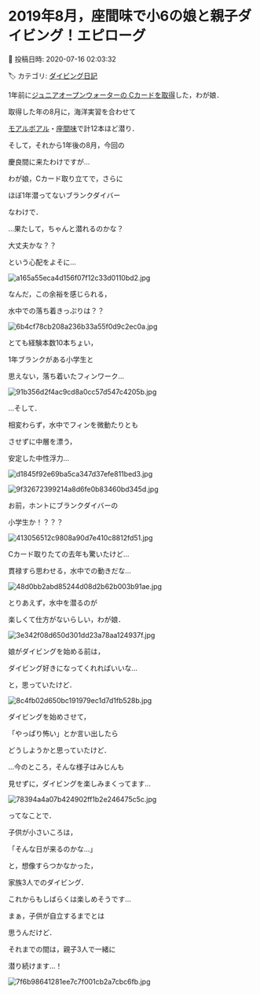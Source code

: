 # 2019年8月，座間味で小6の娘と親子ダイビング！エピローグ

📅 投稿日時: 2020-07-16 02:03:32

🏷️ カテゴリ: [ダイビング日記](ce3a7a8d424d112fce83ee85c81a0e344.md)

1年前に[ジュニアオープンウォーターの
Cカードを取得](e236c9494959781d162d4ed151333cd21.md)した，わが娘．





取得した年の8月に，海洋実習を合わせて


[モアルボアル](e308d9a01caec22968e6edff28fd5e5bc.md)・[座間味](e2f2195a857cce248db54e0abce8100e2.md)で計12本ほど潜り．





そして，それから1年後の8月，今回の


慶良間に来たわけですが…


わが娘，Cカード取り立てで，さらに


ほぼ1年潜ってないブランクダイバー


なわけで．





…果たして，ちゃんと潜れるのかな？


大丈夫かな？？


という心配をよそに…




![a165a55eca4d156f07f12c33d0110bd2.jpg](images/a165a55eca4d156f07f12c33d0110bd2.jpg)




なんだ，この余裕を感じられる，


水中での落ち着きっぷりは？？




![6b4cf78cb208a236b33a55f0d9c2ec0a.jpg](images/6b4cf78cb208a236b33a55f0d9c2ec0a.jpg)




とても経験本数10本ちょい，


1年ブランクがある小学生と


思えない，落ち着いたフィンワーク…




![91b356d2f4ac9cd8a0cc57d547c4205b.jpg](images/91b356d2f4ac9cd8a0cc57d547c4205b.jpg)




…そして．


相変わらず，水中でフィンを微動たりとも


させずに中層を漂う，


安定した中性浮力…




![d1845f92e69ba5ca347d37efe811bed3.jpg](images/d1845f92e69ba5ca347d37efe811bed3.jpg)









![9f32672399214a8d6fe0b83460bd345d.jpg](images/9f32672399214a8d6fe0b83460bd345d.jpg)




お前，ホントにブランクダイバーの


小学生か！？？？




![413056512c9808a90d7e410c8812fd51.jpg](images/413056512c9808a90d7e410c8812fd51.jpg)







Cカード取りたての去年も驚いたけど…


貫禄すら思わせる，水中での動きだな…




![48d0bb2abd85244d08d2b62b003b91ae.jpg](images/48d0bb2abd85244d08d2b62b003b91ae.jpg)




とりあえず，水中を潜るのが


楽しくて仕方がないらしい，わが娘．




![3e342f08d650d301dd23a78aa124937f.jpg](images/3e342f08d650d301dd23a78aa124937f.jpg)







娘がダイビングを始める前は，


ダイビング好きになってくれればいいな…


と，思っていたけど．




![8c4fb02d650bc191979ec1d7d1fb528b.jpg](images/8c4fb02d650bc191979ec1d7d1fb528b.jpg)




ダイビングを始めさせて，


「やっぱり怖い」とか言い出したら


どうしようかと思っていたけど．





…今のところ，そんな様子はみじんも


見せずに，ダイビングを楽しみまくってます…




![78394a4a07b424902ff1b2e246475c5c.jpg](images/78394a4a07b424902ff1b2e246475c5c.jpg)







ってなことで．


子供が小さいころは，


「そんな日が来るのかな…」


と，想像すらつかなかった，


家族3人でのダイビング．


これからもしばらくは楽しめそうです…





まぁ，子供が自立するまでとは


思うんだけど．


それまでの間は，親子3人で一緒に


潜り続けます…！




![7f6b98641281ee7c7f001cb2a7cbc6fb.jpg](images/7f6b98641281ee7c7f001cb2a7cbc6fb.jpg)
